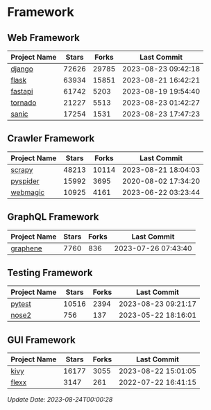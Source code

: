# Framework

## Web Framework
| Project Name | Stars | Forks | Last Commit |
| ------------ | ----- | ----- | ----------- |
| [django](https://github.com/django/django) | 72626 | 29785 | 2023-08-23 09:42:18 |
| [flask](https://github.com/pallets/flask) | 63934 | 15851 | 2023-08-21 16:42:21 |
| [fastapi](https://github.com/tiangolo/fastapi) | 61742 | 5203 | 2023-08-19 19:54:40 |
| [tornado](https://github.com/tornadoweb/tornado) | 21227 | 5513 | 2023-08-23 01:42:27 |
| [sanic](https://github.com/sanic-org/sanic) | 17254 | 1531 | 2023-08-23 17:47:23 |

## Crawler Framework
| Project Name | Stars | Forks | Last Commit |
| ------------ | ----- | ----- | ----------- |
| [scrapy](https://github.com/scrapy/scrapy) | 48213 | 10114 | 2023-08-21 18:04:03 |
| [pyspider](https://github.com/binux/pyspider) | 15992 | 3695 | 2020-08-02 17:34:20 |
| [webmagic](https://github.com/code4craft/webmagic) | 10925 | 4161 | 2023-06-22 03:23:44 |

## GraphQL Framework
| Project Name | Stars | Forks | Last Commit |
| ------------ | ----- | ----- | ----------- |
| [graphene](https://github.com/graphql-python/graphene) | 7760 | 836 | 2023-07-26 07:43:40 |

## Testing Framework
| Project Name | Stars | Forks | Last Commit |
| ------------ | ----- | ----- | ----------- |
| [pytest](https://github.com/pytest-dev/pytest) | 10516 | 2394 | 2023-08-23 09:21:17 |
| [nose2](https://github.com/nose-devs/nose2) | 756 | 137 | 2023-05-22 18:16:01 |

## GUI Framework
| Project Name | Stars | Forks | Last Commit |
| ------------ | ----- | ----- | ----------- |
| [kivy](https://github.com/kivy/kivy) | 16177 | 3055 | 2023-08-22 15:01:05 |
| [flexx](https://github.com/flexxui/flexx) | 3147 | 261 | 2022-07-22 16:41:15 |

*Update Date: 2023-08-24T00:00:28*